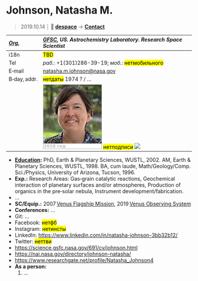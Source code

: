# Johnson, Natasha M.
> 2019.10.14 ┊ **🚀 [despace](index.md)** → **[Contact](contact.md)**

|*[Org.](contact.md)*|*[GFSC](zz_gfsc.md), US. Astrochemistry Laboratory. Research Space Scientist*|
|:--|:--|
|i18n| <mark>TBD</mark> |
|Tel| *раб.:* +1(301)286-39-19; *моб.:* <mark>нетмобильного</mark> |
|E‑mail| <natasha.m.johnson@nasa.gov> |
|B‑day, addr.| <mark>нетдаты</mark> 1974 ? / … |
|| [![](f/contact/j/johnson_001_photo_thumb.jpg)](f/contact/j/johnson_001_photo.jpg) <mark>нетподписи</mark> [![](f/contact//_001_sign_thumb.jpg)](f/contact//_001_sign.png) |

   - **[Education](edu.md):** PhD, Earth & Planetary Sciences, WUSTL, 2002. AM, Earth & Planetary Sciences, WUSTL, 1998. BA, cum laude, Math/Geology/Comp. Sci./Physics, University of Arizona, Tucson, 1996.
   - **Exp.:** Research Areas: Gas‑grain catalytic reactions, Geochemical interaction of planetary surfaces and/or atmospheres, Production of organics in the pre‑solar nebula, Instrument development/fabrication.
   - …
   - **SC/Equip.:** 2007 [Venus Flagship Mission](venus_flagship_mission.md), 2019 [Venus Observing System](venus_observing_system.md)
   - **Conferences:** …
   - Git: …
   - Facebook: <mark>нетфб</mark>
   - Instagram: <mark>нетинсты</mark>
   - LinkedIn: <https://www.linkedin.com/in/natasha-johnson-3bb32b12/>
   - Twitter: <mark>неттви</mark>
   - <https://science.gsfc.nasa.gov/691/cv/johnson.html>
   - <https://nai.nasa.gov/directory/johnson-natasha/>
   - <https://www.researchgate.net/profile/Natasha_Johnson4>
   - **As a person:**
      1. …
